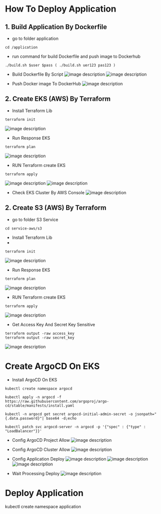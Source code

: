 # How To Deploy Application

## 1. Build Application By Dockerfile

- go to folder application
```
cd /application
```

- run command for build Dockerfile and push image to Dockerhub
```
./build.sh $user $pass ( ./build.sh uer123 pas123 )
```

- Build Dockerfile By Script
![image description](/image/1.png)
![image description](/image/2.png)

- Push Docker image To DockerHub 
![image description](/image/3.png)


## 2. Create EKS (AWS)  By Terraform
- Install Terraform Lib

```
terraform init
``` 
![image description](/image/4.png)


- Run Response EKS 
```
terraform plan
```
![image description](/image/5.png)

- RUN Terraform create EKS
```
terraform apply
```
![image description](/image/6.png)
![image description](/image/7.png)

- Check EKS Cluster By AWS Console
![image description](/image/8.png)


## 2. Create S3 (AWS)  By Terraform

- go to folder S3 Service
```
cd service-aws/s3
```

- Install Terraform Lib
- 
```
terraform init
``` 
![image description](/image/9.png)


- Run Response EKS 
```
terraform plan
```
![image description](/image/10.png)

- RUN Terraform create EKS
```
terraform apply
```
![image description](/image/11.png)


- Get Access Key And Secret Key Sensitive
```
terraform output -raw access_key
terraform output -raw secret_key
```
![image description](/image/12.png)


# Create ArgoCD On EKS

- Install ArgoCD On EKS
```
kubectl create namespace argocd

kubectl apply -n argocd -f https://raw.githubusercontent.com/argoproj/argo-cd/stable/manifests/install.yaml

kubectl -n argocd get secret argocd-initial-admin-secret -o jsonpath="{.data.password}"| base64 -d;echo

kubectl patch svc argocd-server -n argocd -p '{"spec" : {"type" : "LoadBalancer"}}'
```


- Config ArgoCD Project Allow
![image description](/image/13.png)

- Config ArgoCD Cluster Allow
![image description](/image/14.png)


- Config Application Deploy
![image description](/image/15.png)
![image description](/image/16.png)
![image description](/image/17.png)

- Wait Processing Deploy
![image description](/image/18.png)


# Deploy Application
kubectl create namespace application

